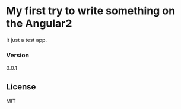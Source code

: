 # My first try to write something on the Angular2  

It just a test app.

### Version
0.0.1

License
----

MIT
